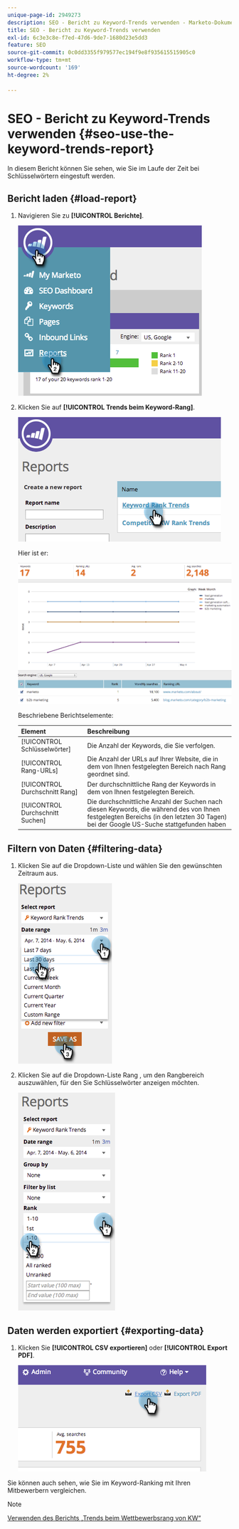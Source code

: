 ```yaml
---
unique-page-id: 2949273
description: SEO - Bericht zu Keyword-Trends verwenden - Marketo-Dokumente - Produktdokumentation
title: SEO - Bericht zu Keyword-Trends verwenden
exl-id: 6c3e3c8e-f7ed-47d6-9de7-1680d23e5dd3
feature: SEO
source-git-commit: 0c0dd3355f979577ec194f9e8f935615515905c0
workflow-type: tm+mt
source-wordcount: '169'
ht-degree: 2%

---
```


# SEO - Bericht zu Keyword-Trends verwenden {#seo-use-the-keyword-trends-report}

In diesem Bericht können Sie sehen, wie Sie im Laufe der Zeit bei Schlüsselwörtern eingestuft werden.

## Bericht laden {#load-report}

1. Navigieren Sie zu **[!UICONTROL Berichte]**.

   ![](assets/image2014-9-18-14-3a12-3a18.png)

1. Klicken Sie auf **[!UICONTROL Trends beim Keyword-Rang]**.

   ![](assets/image2014-9-18-14-3a13-3a14.png)

   Hier ist er:

   ![](assets/image2014-9-18-14-3a13-3a22.png)

   Beschriebene Berichtselemente:

   | Element | Beschreibung |
   |---|---|
   | [!UICONTROL Schlüsselwörter] | Die Anzahl der Keywords, die Sie verfolgen. |
   | [!UICONTROL Rang-URLs] | Die Anzahl der URLs auf Ihrer Website, die in dem von Ihnen festgelegten Bereich nach Rang geordnet sind. |
   | [!UICONTROL Durchschnitt Rang] | Der durchschnittliche Rang der Keywords in dem von Ihnen festgelegten Bereich. |
   | [!UICONTROL Durchschnitt Suchen] | Die durchschnittliche Anzahl der Suchen nach diesen Keywords, die während des von Ihnen festgelegten Bereichs (in den letzten 30 Tagen) bei der Google US-Suche stattgefunden haben |

## Filtern von Daten {#filtering-data}

1. Klicken Sie auf die Dropdown-Liste und wählen Sie den gewünschten Zeitraum aus.

   ![](assets/image2014-9-18-14-3a13-3a40.png)

1. Klicken Sie auf die Dropdown-Liste Rang , um den Rangbereich auszuwählen, für den Sie Schlüsselwörter anzeigen möchten.

   ![](assets/image2014-9-18-14-3a13-3a57.png)

## Daten werden exportiert {#exporting-data}

1. Klicken Sie **[!UICONTROL CSV exportieren]** oder **[!UICONTROL Export PDF]**.

   ![](assets/image2014-9-18-14-3a14-3a46.png)

Sie können auch sehen, wie Sie im Keyword-Ranking mit Ihren Mitbewerbern vergleichen.

>[!NOTE]
>
>[Verwenden des Berichts „Trends beim Wettbewerbsrang von KW“](/help/marketo/product-docs/additional-apps/seo/reports/seo-use-the-competitor-kw-trends-report.md)
